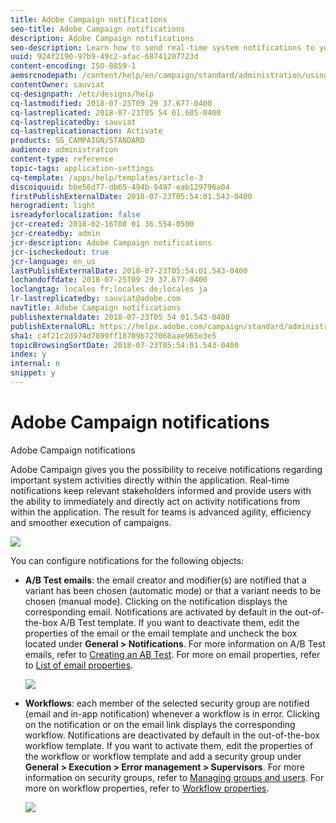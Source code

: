 ```yaml
---
title: Adobe Campaign notifications
seo-title: Adobe Campaign notifications
description: Adobe Campaign notifications
seo-description: Learn how to send real-time system notifications to your Adobe Campaign users.
uuid: 924f2190-97b9-49c2-afac-68741207723d
content-encoding: ISO-8859-1
aemsrcnodepath: /content/help/en/campaign/standard/administration/using/adobe-campaign-notifications
contentOwner: sauviat
cq-designpath: /etc/designs/help
cq-lastmodified: 2018-07-25T09 29 37.677-0400
cq-lastreplicated: 2018-07-23T05 54 01.605-0400
cq-lastreplicatedby: sauviat
cq-lastreplicationaction: Activate
products: SG_CAMPAIGN/STANDARD
audience: administration
content-type: reference
topic-tags: application-settings
cq-template: /apps/help/templates/article-3
discoiquuid: bbe56d77-db65-494b-9497-eab129796a04
firstPublishExternalDate: 2018-07-23T05:54:01.543-0400
herogradient: light
isreadyforlocalization: false
jcr-created: 2018-02-16T08 01 36.554-0500
jcr-createdby: admin
jcr-description: Adobe Campaign notifications
jcr-ischeckedout: true
jcr-language: en_us
lastPublishExternalDate: 2018-07-23T05:54:01.543-0400
lochandoffdate: 2018-07-25T09 29 37.677-0400
loclangtag: locales fr;locales de;locales ja
lr-lastreplicatedby: sauviat@adobe.com
navTitle: Adobe Campaign notifications
publishexternaldate: 2018-07-23T05 54 01.543-0400
publishExternalURL: https://helpx.adobe.com/campaign/standard/administration/using/adobe-campaign-notifications.html
sha1: c4f21c2d974d7899ff18709b727068aae965e3e5
topicBrowsingSortDate: 2018-07-23T05:54:01.543-0400
index: y
internal: n
snippet: y
---
```


# Adobe Campaign notifications

Adobe Campaign notifications

Adobe Campaign gives you the possibility to receive notifications regarding important system activities directly within the application. Real-time notifications keep relevant stakeholders informed and provide users with the ability to immediately and directly act on activity notifications from within the application. The result for teams is advanced agility, efficiency and smoother execution of campaigns.

![](assets/pulse_3.png)

You can configure notifications for the following objects:

* **A/B Test emails**: the email creator and modifier(s) are notified that a variant has been chosen (automatic mode) or that a variant needs to be chosen (manual mode). Clicking on the notification displays the corresponding email. Notifications are activated by default in the out-of-the-box A/B Test template. If you want to deactivate them, edit the properties of the email or the email template and uncheck the box located under **General > Notifications**. For more information on A/B Test emails, refer to [Creating an AB Test](../../channels/using/designing-an-a-b-test-email.md). For more on email properties, refer to [List of email properties](../../administration/using/configuring-email-channel.md#list-of-email-properties).

  ![](assets/pulse_2.png)

* **Workflows**: each member of the selected security group are notified (email and in-app notification) whenever a workflow is in error. Clicking on the notification or on the email link displays the corresponding workflow. Notifications are deactivated by default in the out-of-the-box workflow template. If you want to activate them, edit the properties of the workflow or workflow template and add a security group under **General > Execution > Error management > Supervisors**. For more information on security groups, refer to [Managing groups and users](../../administration/using/managing-groups-and-users.md). For more on workflow properties, refer to [Workflow properties](../../automating/using/executing-a-workflow.md#workflow-properties).

  ![](assets/pulse_1.png)


